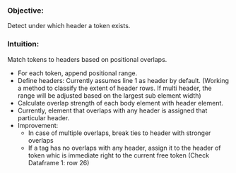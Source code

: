 ### Objective: 
Detect under which header a token exists. 

### Intuition: 
Match tokens to headers based on positional overlaps. 
- For each token, append positional range. 
- Define headers: Currently assumes line 1 as header by default. (Working a method to classify the extent of header rows. If multi header, the range will be adjusted based on the largest sub element width)
- Calculate overlap strength of each body element with header element. 
- Currently, element that overlaps with any header is assigned that particular header. 
- Improvement: 
    - In case of multiple overlaps, break ties to header with stronger overlaps
    - If a tag has no overlaps with any header, assign it to the header of token whic is immediate right to the current free token (Check Dataframe 1: row 26)